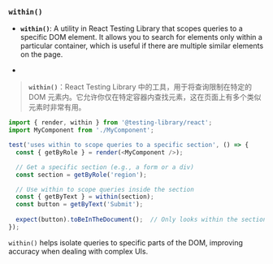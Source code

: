 ### `within()`

- **`within()`**: A utility in React Testing Library that scopes queries to a specific DOM element. It allows you to search for elements only within a particular container, which is useful if there are multiple similar elements on the page.

- <audio src="..\..\mp3\__`within`___ A.mp3"></audio>

> **`within()`**：React Testing Library 中的工具，用于将查询限制在特定的 DOM 元素内。它允许你仅在特定容器内查找元素，这在页面上有多个类似元素时非常有用。
>
> <audio src="..\..\mp3\`within()`：Reac.mp3"></audio>

```js
import { render, within } from '@testing-library/react';
import MyComponent from './MyComponent';

test('uses within to scope queries to a specific section', () => {
  const { getByRole } = render(<MyComponent />);

  // Get a specific section (e.g., a form or a div)
  const section = getByRole('region');

  // Use within to scope queries inside the section
  const { getByText } = within(section);
  const button = getByText('Submit');
  
  expect(button).toBeInTheDocument();  // Only looks within the section
});
```

<audio src="..\..\mp3\这段代码展示了如何使用 Rea (30).mp3"></audio>

`within()` helps isolate queries to specific parts of the DOM, improving accuracy when dealing with complex UIs.